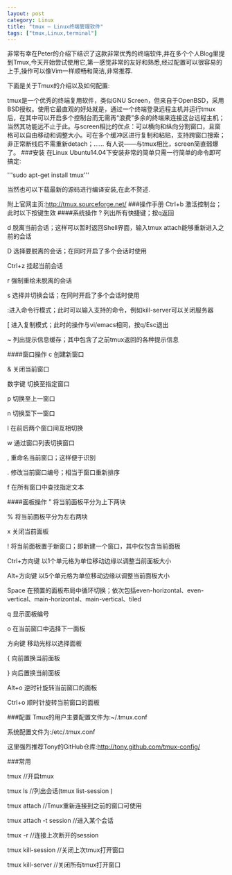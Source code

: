 ```yaml
---
layout: post
category: Linux
title: "tmux – Linux终端管理软件"
tags: ["tmux,Linux,terminal"]
---
```


非常有幸在Peter的介绍下结识了这款非常优秀的终端软件,并在多个个人Blog里提到Tmux,今天开始尝试使用它,第一感觉非常的友好和熟悉,经过配置可以很容易的上手,操作可以像Vim一样顺畅和简洁,非常推荐.


下面是关于Tmux的介绍以及如何配置:

tmux是一个优秀的终端复用软件，类似GNU Screen，但来自于OpenBSD，采用BSD授权。使用它最直观的好处就是，通过一个终端登录远程主机并运行tmux后，在其中可以开启多个控制台而无需再“浪费”多余的终端来连接这台远程主机；当然其功能远不止于此。与screen相比的优点：可以横向和纵向分割窗口，且窗格可以自由移动和调整大小。可在多个缓冲区进行复制和粘贴，支持跨窗口搜索；非正常断线后不需重新detach；…… 有人说——与tmux相比，screen简直弱爆了。
###安装
在Linux Ubuntu14.04下安装非常的简单只需一行简单的命令即可搞定:

'''sudo apt-get install tmux'''

当然也可以下载最新的源码进行编译安装,在此不赘述. 

附上官网主页:<http://tmux.sourceforge.net/>
###操作手册
Ctrl+b  激活控制台；此时以下按键生效
####系统操作
? 列出所有快捷键；按q返回

d 脱离当前会话；这样可以暂时返回Shell界面，输入tmux attach能够重新进入之前的会话

D 选择要脱离的会话；在同时开启了多个会话时使用

Ctrl+z  挂起当前会话

r 强制重绘未脱离的会话

s 选择并切换会话；在同时开启了多个会话时使用

:进入命令行模式；此时可以输入支持的命令，例如kill-server可以关闭服务器

[ 进入复制模式；此时的操作与vi/emacs相同，按q/Esc退出

~ 列出提示信息缓存；其中包含了之前tmux返回的各种提示信息

####窗口操作
c 创建新窗口

& 关闭当前窗口

数字键  切换至指定窗口

p 切换至上一窗口

n 切换至下一窗口

l 在前后两个窗口间互相切换

w 通过窗口列表切换窗口

, 重命名当前窗口；这样便于识别

. 修改当前窗口编号；相当于窗口重新排序

f 在所有窗口中查找指定文本

####面板操作 
” 将当前面板平分为上下两块

% 将当前面板平分为左右两块

x 关闭当前面板

! 将当前面板置于新窗口；即新建一个窗口，其中仅包含当前面板

Ctrl+方向键 以1个单元格为单位移动边缘以调整当前面板大小

Alt+方向键  以5个单元格为单位移动边缘以调整当前面板大小

Space 在预置的面板布局中循环切换；依次包括even-horizontal、even-vertical、main-horizontal、main-vertical、tiled

q 显示面板编号

o 在当前窗口中选择下一面板

方向键  移动光标以选择面板

{ 向前置换当前面板

} 向后置换当前面板

Alt+o 逆时针旋转当前窗口的面板

Ctrl+o  顺时针旋转当前窗口的面板

###配置
Tmux的用户主要配置文件为:~/.tmux.conf

系统配置文件为:/etc/.tmux.conf

这里强烈推荐Tony的GitHub仓库:<http://tony.github.com/tmux-config/>


###常用

tmux                             //开启tmux

tmux ls                          //列出会话(tmux list-session )

tmux attach                      //Tmux重新连接到之前的窗口可使用

tmux attach -t session           //进入某个会话

tmux -r                          //连接上次断开的session

tmux kill-session                //关闭上次tmux打开窗口

tmux kill-server                 //关闭所有tmux打开窗口
